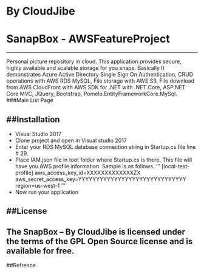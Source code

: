 #                                                                                                                      By CloudJibe
# SanapBox - AWSFeatureProject
---
Personal picture repository in cloud. This application provides secure, highly available and scalable storage for you snaps.
Basically It demonstrates Azure Active Directory Single Sign On Authentication, CRUD operations with AWS RDS MySQL, File storage with AWS S3, File download from AWS CloudFront with AWS SDK for .NET with .NET Core, ASP.NET Core MVC, JQuery, Bootstrap, Pomelo.EntityFrameworkCore.MySql.
###Main List Page
 
##Installation
---
* Visual Studio 2017
* Clone project and open in Visual studio 2017
* Enter your RDS MySQL database connection string in Startup.cs file line # 29.
* Place IAM.json file in toot folder where Startup.cs is there. This file will have you AWS profile information. Sample is as follows.
‘’’
[local-test-profile]
aws_access_key_id=XXXXXXXXXXXXXZX
aws_secret_access_key=YYYYYYYYYYYYYYYYYYYYYYYYYYYYYY
region=us-west-1
’’’
* Now run your application


##License
---
The SnapBox – By CloudJibe is licensed under the terms of the GPL Open Source license and is available for free.
---
##Refrence



